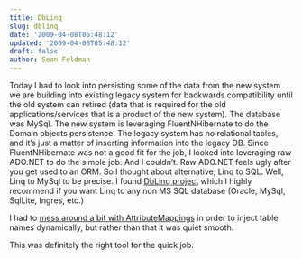 ```yaml
---
title: DbLinq
slug: dblinq
date: '2009-04-08T05:48:12'
updated: '2009-04-08T05:48:12'
draft: false
author: Sean Feldman
---
```



Today I had to look into persisting some of the data from the new system we are building into existing legacy system for backwards compatibility until the old system can retired (data that is required for the old applications/services that is a product of the new system). The database was MySql. The new system is leveraging FluentNHibernate to do the Domain objects persistence. The legacy system has no relational tables, and it’s just a matter of inserting information into the legacy DB. Since FluentNHibernate was not a good fit for the job, I looked into leveraging raw ADO.NET to do the simple job. And I couldn’t. Raw ADO.NET feels ugly after you get used to an ORM. So I thought about alternative, Linq to SQL. Well, Linq to MySql to be precise. I found [DbLinq project](http://code.google.com/p/dblinq2007/downloads/list) which I highly recommend if you want Linq to any non MS SQL database (Oracle, MySql, SqlLite, Ingres, etc.)

I had to [mess around a bit with AttributeMappings](http://social.msdn.microsoft.com/forums/en-US/linqprojectgeneral/thread/6273d072-f500-4382-afb4-8eafd185794d/) in order to inject table names dynamically, but rather than that it was quiet smooth.

This was definitely the right tool for the quick job.


